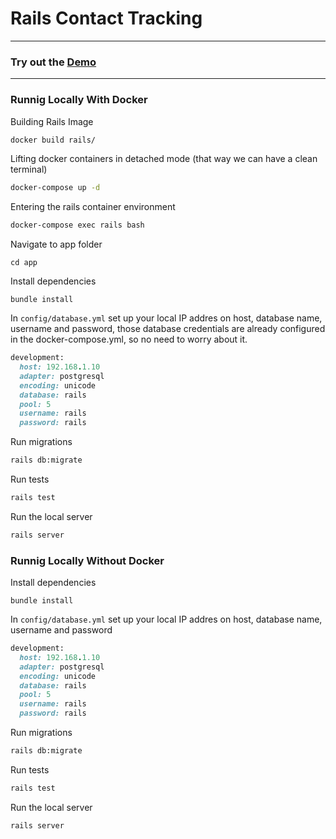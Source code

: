 # Rails Contact Tracking
---
### Try out the [Demo](https://rails-contact-tracking.herokuapp.com)
---
### Runnig Locally With Docker

Building Rails Image
```bash
docker build rails/
```
Lifting docker containers in detached mode (that way we can have a clean terminal)
```bash
docker-compose up -d
```
Entering the rails container environment
```bash
docker-compose exec rails bash
```
Navigate to app folder
```
cd app
```
Install dependencies
```
bundle install
```
In ```config/database.yml``` set up your local IP addres on host, database name, username and password, those database credentials are already configured in the docker-compose.yml, so no need to worry about it.
```ruby
development:
  host: 192.168.1.10
  adapter: postgresql
  encoding: unicode
  database: rails
  pool: 5
  username: rails
  password: rails
```
Run migrations
```bash
rails db:migrate
```
Run tests
```bash
rails test
```
Run the local server
```bash
rails server
```
### Runnig Locally Without Docker

Install dependencies
```
bundle install
```
In ```config/database.yml``` set up your local IP addres on host, database name, username and password
```ruby
development:
  host: 192.168.1.10
  adapter: postgresql
  encoding: unicode
  database: rails
  pool: 5
  username: rails
  password: rails
```
Run migrations
```bash
rails db:migrate
```
Run tests
```bash
rails test
```
Run the local server
```bash
rails server
```


